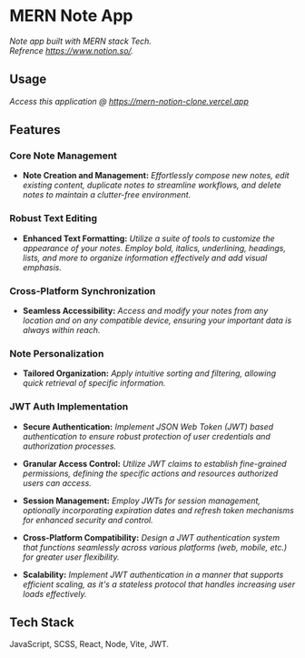 # MERN Note App

*Note app built with MERN stack Tech. <br>*
*Refrence https://www.notion.so/.*


## Usage
*Access this application @ https://mern-notion-clone.vercel.app* 

## Features

### Core Note Management
- **Note Creation and Management:**
*Effortlessly compose new notes, edit existing content, duplicate notes to streamline workflows, and delete notes to maintain a clutter-free environment.*

### Robust Text Editing
- **Enhanced Text Formatting:**
*Utilize a suite of tools to customize the appearance of your notes. Employ bold, italics, underlining, headings, lists, and more to organize information effectively and add visual emphasis.*

### Cross-Platform Synchronization
- **Seamless Accessibility:**
*Access and modify your notes from any location and on any compatible device, ensuring your important data is always within reach.*

### Note Personalization
- **Tailored Organization:**
*Apply intuitive sorting and filtering, allowing quick retrieval of specific information.*

### JWT Auth Implementation
- **Secure Authentication:**
*Implement JSON Web Token (JWT) based authentication to ensure robust protection of user credentials and authorization processes.*

- **Granular Access Control:**
*Utilize JWT claims to establish fine-grained permissions, defining the specific actions and resources authorized users can access.*

- **Session Management:**
*Employ JWTs for session management, optionally incorporating expiration dates and refresh token mechanisms for enhanced security and control.*

- **Cross-Platform Compatibility:**
*Design a JWT authentication system that functions seamlessly across various platforms (web, mobile, etc.) for greater user flexibility.*

- **Scalability:**
*Implement JWT authentication in a manner that supports efficient scaling, as it's a stateless protocol that handles increasing user loads effectively.*

## Tech Stack

JavaScript, SCSS, React, Node, Vite, JWT.
